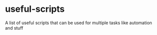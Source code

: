 # useful-scripts
A list of useful scripts that can be used for multiple tasks like automation and stuff
